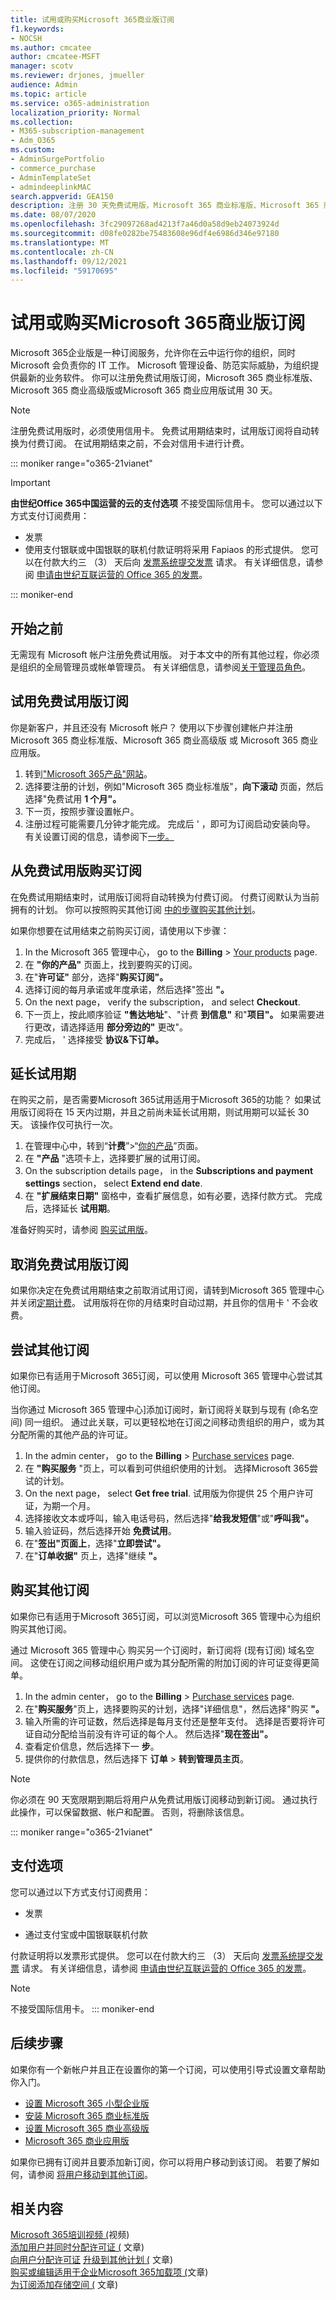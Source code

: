 ```yaml
---
title: 试用或购买Microsoft 365商业版订阅
f1.keywords:
- NOCSH
ms.author: cmcatee
author: cmcatee-MSFT
manager: scotv
ms.reviewer: drjones, jmueller
audience: Admin
ms.topic: article
ms.service: o365-administration
localization_priority: Normal
ms.collection:
- M365-subscription-management
- Adm_O365
ms.custom:
- AdminSurgePortfolio
- commerce_purchase
- AdminTemplateSet
- admindeeplinkMAC
search.appverid: GEA150
description: 注册 30 天免费试用版，Microsoft 365 商业标准版、Microsoft 365 商业高级版或 Microsoft 365 商业应用版。
ms.date: 08/07/2020
ms.openlocfilehash: 3fc29097268ad4213f7a46d0a58d9eb24073924d
ms.sourcegitcommit: d08fe0282be75483608e96df4e6986d346e97180
ms.translationtype: MT
ms.contentlocale: zh-CN
ms.lasthandoff: 09/12/2021
ms.locfileid: "59170695"
---
```

# <a name="try-or-buy-a-microsoft-365-for-business-subscription"></a>试用或购买Microsoft 365商业版订阅

Microsoft 365企业版是一种订阅服务，允许你在云中运行你的组织，同时 Microsoft 会负责你的 IT 工作。 Microsoft 管理设备、防范实际威胁，为组织提供最新的业务软件。 你可以注册免费试用版订阅，Microsoft 365 商业标准版、Microsoft 365 商业高级版或Microsoft 365 商业应用版试用 30 天。

> [!NOTE]
> 注册免费试用版时，必须使用信用卡。 免费试用期结束时，试用版订阅将自动转换为付费订阅。 在试用期结束之前，不会对信用卡进行计费。

::: moniker range="o365-21vianet"

> [!IMPORTANT]
> **由世纪Office 365中国运营的云的支付选项** 不接受国际信用卡。 您可以通过以下方式支付订阅费用：
>
> - 发票
> - 使用支付银联或中国银联的联机付款证明将采用 Fapiaos 的形式提供。 您可以在付款大约三 （3） 天后向 [发票系统提交发票](https://go.microsoft.com/fwlink/p/?LinkId=395314) 请求。 有关详细信息，请参阅 [申请由世纪互联运营的 Office 365 的发票](../admin/services-in-china/apply-for-a-fapiao.md)。

::: moniker-end

## <a name="before-you-begin"></a>开始之前

无需现有 Microsoft 帐户注册免费试用版。 对于本文中的所有其他过程，你必须是组织的全局管理员或帐单管理员。 有关详细信息，请参阅[关于管理员角色](../admin/add-users/about-admin-roles.md)。

## <a name="try-a-free-trial-subscription"></a>试用免费试用版订阅

你是新客户，并且还没有 Microsoft 帐户？ 使用以下步骤创建帐户并注册 Microsoft 365 商业标准版、Microsoft 365 商业高级版 或 Microsoft 365 商业应用版。

1. 转到<a href="https://www.aka.ms/office365signup" target="_blank">"Microsoft 365产品"网站</a>。
2. 选择要注册的计划，例如"Microsoft 365 商业标准版"，**向下滚动** 页面，然后选择"免费试用 **1 个月"。**
3. 下一页，按照步骤设置帐户。
4. 注册过程可能需要几分钟才能完成。 完成后 \' ，即可为订阅启动安装向导。 有关设置订阅的信息，请参阅下[一步。](#next-steps)

## <a name="buy-a-subscription-from-your-free-trial"></a>从免费试用版购买订阅

在免费试用期结束时，试用版订阅将自动转换为付费订阅。 付费订阅默认为当前拥有的计划。 你可以按照购买其他订阅 [中的步骤购买其他计划](#buy-a-different-subscription)。

如果你想要在试用结束之前购买订阅，请使用以下步骤：

1. In the Microsoft 365 管理中心， go to the **Billing** \> <a href="https://go.microsoft.com/fwlink/p/?linkid=842054" target="_blank">Your products</a> page.
2. 在 **"你的产品"** 页面上，找到要购买的订阅。
3. 在"**许可证"** 部分，选择"**购买订阅"。**
4. 选择订阅的每月承诺或年度承诺，然后选择"签出 **"。**
5. On the next page， verify the subscription， and select **Checkout**.
6. 下一页上，按此顺序验证 **"售达地址**"、"计费 **到信息"** 和"**项目"。** 如果需要进行更改，请选择适用 **部分旁边的"** 更改"。
7. 完成后， \' 选择接受 **协议&下订单。**

## <a name="extend-your-trial"></a>延长试用期

在购买之前，是否需要Microsoft 365试用适用于Microsoft 365的功能？ 如果试用版订阅将在 15 天内过期，并且之前尚未延长试用期，则试用期可以延长 30 天。 该操作仅可执行一次。

1. 在管理中心中，转到“**计费**”\>“<a href="https://go.microsoft.com/fwlink/p/?linkid=842054" target="_blank">你的产品</a>”页面。
2. 在 **"产品** "选项卡上，选择要扩展的试用订阅。
3. On the subscription details page， in the **Subscriptions and payment settings** section， select **Extend end date**.
4. 在 **"扩展结束日期"** 窗格中，查看扩展信息，如有必要，选择付款方式。 完成后，选择延长 **试用期**。

准备好购买时，请参阅 [购买试用版](#buy-a-subscription-from-your-free-trial)。

## <a name="cancel-your-free-trial-subscription"></a>取消免费试用版订阅

如果你决定在免费试用期结束之前取消试用订阅，请转到Microsoft 365 管理中心并关闭[定期计费](subscriptions/renew-your-subscription.md#turn-recurring-billing-off-or-on)。 试用版将在你的月结束时自动过期，并且你的信用卡 \' 不会收费。

## <a name="try-a-different-subscription"></a>尝试其他订阅

如果你已有适用于Microsoft 365订阅，可以使用 Microsoft 365 管理中心尝试其他订阅。

当你通过 Microsoft 365 管理中心<a href="https://go.microsoft.com/fwlink/p/?linkid=2024339" target="_blank">]</a>添加订阅时，新订阅将关联到与现有 (命名空间) 同一组织。 通过此关联，可以更轻松地在订阅之间移动贵组织的用户，或为其分配所需的其他产品的许可证。

1. In the admin center， go to the **Billing** \> <a href="https://go.microsoft.com/fwlink/p/?linkid=868433" target="_blank">Purchase services</a> page.
2. 在 **"购买服务** "页上，可以看到可供组织使用的计划。 选择Microsoft 365尝试的计划。
3. On the next page， select **Get free trial**. 试用版为你提供 25 个用户许可证，为期一个月。
4. 选择接收文本或呼叫，输入电话号码，然后选择"**给我发短信**"或"**呼叫我"。**
5. 输入验证码，然后选择开始 **免费试用**。
6. 在"**签出"页面上**，选择"**立即尝试"。**
7. 在"**订单收据"** 页上，选择"继续 **"。**

## <a name="buy-a-different-subscription"></a>购买其他订阅

如果你已有适用于Microsoft 365订阅，可以浏览Microsoft 365 管理中心为组织购买其他订阅。

通过 Microsoft 365 管理中心 购买另一<a href="https://go.microsoft.com/fwlink/p/?linkid=2024339" target="_blank"></a>个订阅时，新订阅将 (现有订阅) 域名空间。 这使在订阅之间移动组织用户或为其分配所需的附加订阅的许可证变得更简单。

1. In the admin center， go to the **Billing** \> <a href="https://go.microsoft.com/fwlink/p/?linkid=868433" target="_blank">Purchase services</a> page.
2. 在"**购买服务**"页上，选择要购买的计划，选择"详细信息"，然后选择"购买 **"。**
3. 输入所需的许可证数，然后选择是每月支付还是整年支付。 选择是否要将许可证自动分配给当前没有许可证的每个人。 然后选择"**现在签出"。**
4. 查看定价信息，然后选择下一 **步**。
5. 提供你的付款信息，然后选择下 **订单** \> **转到管理员主页**。

> [!NOTE]
> 你必须在 90 天宽限期到期后将用户从免费试用版订阅移动到新订阅。 通过执行此操作，可以保留数据、帐户和配置。 否则，将删除该信息。

::: moniker range="o365-21vianet"

## <a name="payment-options"></a>支付选项

您可以通过以下方式支付订阅费用：

- 发票

- 通过支付宝或中国银联联机付款

付款证明将以发票形式提供。 您可以在付款大约三 （3） 天后向 [发票系统提交发票](https://go.microsoft.com/fwlink/p/?LinkId=395314) 请求。 有关详细信息，请参阅 [申请由世纪互联运营的 Office 365 的发票](../admin/services-in-china/apply-for-a-fapiao.md)。

> [!NOTE]
> 不接受国际信用卡。
::: moniker-end

## <a name="next-steps"></a>后续步骤

如果你有一个新帐户并且正在设置你的第一个订阅，可以使用引导式设置文章帮助你入门。

- [设置 Microsoft 365 小型企业版](../admin/setup/setup-business-basic.md)
- [安装 Microsoft 365 商业标准版](../admin/setup/setup-business-standard.md)
- [设置 Microsoft 365 商业高级版](../business/set-up.md)
- [Microsoft 365 商业应用版](../admin/setup/setup-apps-for-business.md)

如果你已拥有订阅并且要添加新订阅，你可以将用户移动到该订阅。 若要了解如何，请参阅 [将用户移动到其他订阅](subscriptions/move-users-different-subscription.md)。

## <a name="related-content"></a>相关内容

[Microsoft 365培训视频 (](https://support.office.com/article/6ab4bbcd-79cf-4000-a0bd-d42ce4d12816)视频) \
[添加用户并同时分配许可证 (](../admin/add-users/add-users.md) 文章) \
[向用户分配许可证](../admin/manage/assign-licenses-to-users.md)
[升级到其他计划 (](subscriptions/upgrade-to-different-plan.md) 文章) \
[购买或编辑适用于企业Microsoft 365加载项 (](buy-or-edit-an-add-on.md)文章) \
[为订阅添加存储空间 (](add-storage-space.md) 文章) 
